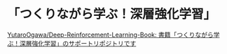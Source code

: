 # 「つくりながら学ぶ！深層強化学習」

[YutaroOgawa/Deep-Reinforcement-Learning-Book: 書籍「つくりながら学ぶ！深層強化学習」のサポートリポジトリです](https://github.com/YutaroOgawa/Deep-Reinforcement-Learning-Book)

